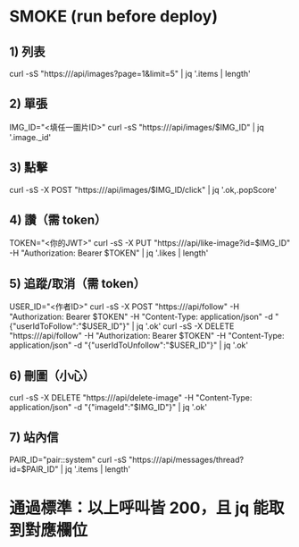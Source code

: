 # SMOKE (run before deploy)

## 1) 列表
curl -sS "https://<host>/api/images?page=1&limit=5" | jq '.items | length'

## 2) 單張
IMG_ID="<填任一圖片ID>"
curl -sS "https://<host>/api/images/$IMG_ID" | jq '.image._id'

## 3) 點擊
curl -sS -X POST "https://<host>/api/images/$IMG_ID/click" | jq '.ok,.popScore'

## 4) 讚（需 token）
TOKEN="<你的JWT>"
curl -sS -X PUT "https://<host>/api/like-image?id=$IMG_ID" -H "Authorization: Bearer $TOKEN" | jq '.likes | length'

## 5) 追蹤/取消（需 token）
USER_ID="<作者ID>"
curl -sS -X POST "https://<host>/api/follow" -H "Authorization: Bearer $TOKEN" -H "Content-Type: application/json" -d "{\"userIdToFollow\":\"$USER_ID\"}" | jq '.ok'
curl -sS -X DELETE "https://<host>/api/follow" -H "Authorization: Bearer $TOKEN" -H "Content-Type: application/json" -d "{\"userIdToUnfollow\":\"$USER_ID\"}" | jq '.ok'

## 6) 刪圖（小心）
curl -sS -X DELETE "https://<host>/api/delete-image" -H "Content-Type: application/json" -d "{\"imageId\":\"$IMG_ID\"}" | jq '.ok'

## 7) 站內信
PAIR_ID="pair:<userId>:system"
curl -sS "https://<host>/api/messages/thread?id=$PAIR_ID" | jq '.items | length'

# 通過標準：以上呼叫皆 200，且 jq 能取到對應欄位
